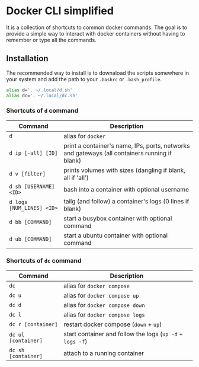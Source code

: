 # Docker CLI simplified

It is a collection of shortcuts to common docker commands. The goal is to provide a simple way to interact with docker containers without having to remember or type all the commands.

## Installation

The recommended way to install is to downaload the scripts somewhere in your system and add the path to your `.bashrc` or `.bash_profile`.

```bash
alias d='. ~/.local/d.sh'
alias dc='. ~/.local/dc.sh'
```

### Shortcuts of `d` command

| Command                   | Description                                                                                     |
| ------------------------- | ----------------------------------------------------------------------------------------------- |
| `d`                       | alias for `docker`                                                                              |
| `d ip [-all] [ID]`        | print a container's name, IPs, ports, networks and gateways (all containers running if blank)   |
| `d v [filter]`            | prints volumes with sizes (dangling if blank, all if 'all')                                     |
| `d sh [USERNAME] <ID>`    | bash into a container with optional username                                                    |
| `d logs [NUM_LINES] <ID>` | tailg (and follow) a container's logs (0 lines if blank)                                        |
| `d bb [COMMAND]`          | start a busybox container with optional command                                                 |
| `d ub [COMMAND]`          | start a ubuntu container with optional command                                                  |

### Shortcuts of `dc` command

| Command                   | Description                                                                                     |
| ------------------------- | ----------------------------------------------------------------------------------------------- |
| `dc`                      | alias for `docker compose`                                                                      |
| `dc u`                    | alias for `docker compose up`                                                                   |
| `dc d`                    | alias for `docker compose down`                                                                 |
| `dc l`                    | alias for `docker compose logs`                                                                 |
| `dc r [container]`        | restart docker compose (`down` + `up`)                                                          |
| `dc ul [container]`       | start container and follow the logs (`up -d` + `logs -f`)                                       |
| `dc sh [container]`       | attach to a running container                                                                   |
